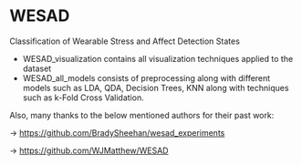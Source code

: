 # WESAD
Classification of Wearable Stress and Affect Detection States


- WESAD_visualization contains all visualization techniques applied to the dataset
- WESAD_all_models consists of preprocessing along with different models such as LDA, QDA, Decision Trees, KNN along with techniques such as k-Fold Cross Validation.

Also, many thanks to the below mentioned authors for their past work:

-> https://github.com/BradySheehan/wesad_experiments

-> https://github.com/WJMatthew/WESAD
